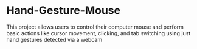 # Hand-Gesture-Mouse
This project allows users to control their computer mouse and perform basic actions like cursor movement, clicking, and tab switching using just hand gestures detected via a webcam
